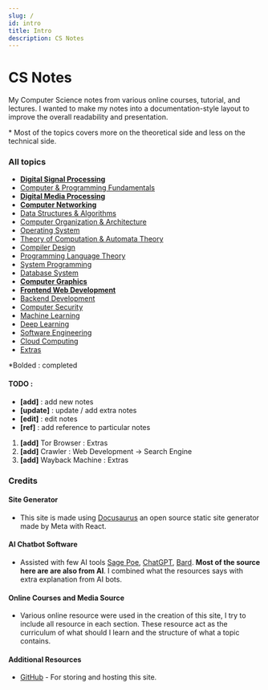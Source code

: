 ```yaml
---
slug: /
id: intro
title: Intro
description: CS Notes
---
```


# CS Notes

My Computer Science notes from various online courses, tutorial, and lectures. I wanted to make my notes into a documentation-style layout to improve the overall readability and presentation.

\* Most of the topics covers more on the theoretical side and less on the technical side.

### All topics

- **[Digital Signal Processing](digital-signal-processing)**
- [Computer & Programming Fundamentals](computer-and-programming-fundamentals)
- **[Digital Media Processing](digital-media-processing)**
- **[Computer Networking](computer-networking)**
- [Data Structures & Algorithms](data-structures-and-algorithms)
- [Computer Organization & Architecture](computer-organization-and-architecture)
- [Operating System](operating-system)
- [Theory of Computation & Automata Theory](theory-of-computation-and-automatatheory)
- [Compiler Design](compiler-design)
- [Programming Language Theory](programming-language-theory)
- [System Programming](system-programming)
- [Database System](database-system)
- **[Computer Graphics](computer-graphics)**
- **[Frontend Web Development](frontend-web-development)**
- [Backend Development](backend-development)
- [Computer Security](computer-security)
- [Machine Learning](machine-learning)
- [Deep Learning](deep-learning)
- [Software Engineering](software-engineering)
- [Cloud Computing](cloud-computing)
- [Extras](extras)

\*Bolded : completed

#### TODO :

- **[add]** : add new notes
- **[update]** : update / add extra notes
- **[edit]** : edit notes
- **[ref]** : add reference to particular notes

1. **[add]** Tor Browser : Extras
2. **[add]** Crawler : Web Development -> Search Engine
3. **[add]** Wayback Machine : Extras

### Credits

#### Site Generator

- This site is made using [Docusaurus](https://docusaurus.io/) an open source static site generator made by Meta with React.

#### AI Chatbot Software

- Assisted with few AI tools [Sage Poe](https://poe.com), [ChatGPT](https://chat.openai.com/), [Bard](https://bard.google.com/). **Most of the source here are are also from AI**. I combined what the resources says with extra explanation from AI bots.

#### Online Courses and Media Source

- Various online resource were used in the creation of this site, I try to include all resource in each section. These resource act as the curriculum of what should I learn and the structure of what a topic contains.

#### Additional Resources

- [GitHub](https://github.com/) - For storing and hosting this site.
